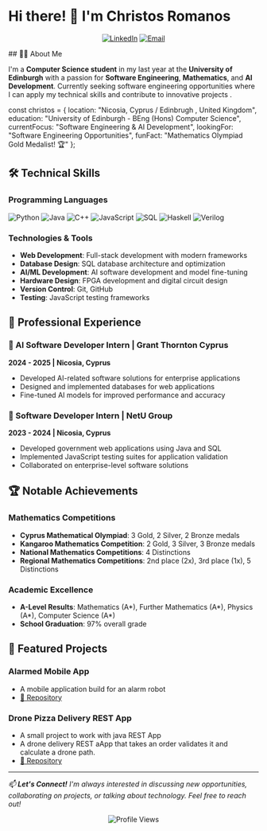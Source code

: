 # Hi there! 👋 I'm Christos Romanos

<div align="center">
  
[![LinkedIn](https://img.shields.io/badge/LinkedIn-0077B5?style=for-the-badge&logo=linkedin&logoColor=white)](https://linkedin.com/in/christos-romanos-8501b5261)
[![Email](https://img.shields.io/badge/Email-D14836?style=for-the-badge&logo=gmail&logoColor=white)](mailto:cmromanos2179@gmail.com)

</div>
## 👨‍💻 About Me

I'm a **Computer Science student** in my last year at the **University of Edinburgh** with a passion for **Software Engineering**, **Mathematics**, and **AI Development**. Currently seeking software engineering opportunities where I can apply my technical skills and contribute to innovative projects  .

const christos = {
location: "Nicosia, Cyprus / Edinbrugh , United Kingdom",
education: "University of Edinburgh - BEng (Hons) Computer Science",
currentFocus: "Software Engineering & AI Development",
lookingFor: "Software Engineering Opportunities",
funFact: "Mathematics Olympiad Gold Medalist! 🏆"
};

## 🛠️ Technical Skills

### Programming Languages
![Python](https://img.shields.io/badge/Python-3776AB?style=for-the-badge&logo=python&logoColor=white)
![Java](https://img.shields.io/badge/Java-ED8B00?style=for-the-badge&logo=openjdk&logoColor=white)
![C++](https://img.shields.io/badge/C%2B%2B-00599C?style=for-the-badge&logo=c%2B%2B&logoColor=white)
![JavaScript](https://img.shields.io/badge/JavaScript-F7DF1E?style=for-the-badge&logo=javascript&logoColor=black)
![SQL](https://img.shields.io/badge/SQL-4479A1?style=for-the-badge&logo=mysql&logoColor=white)
![Haskell](https://img.shields.io/badge/Haskell-5D4F85?style=for-the-badge&logo=haskell&logoColor=white)
![Verilog](https://img.shields.io/badge/Verilog-0078D4?style=for-the-badge&logo=xilinx&logoColor=white)  

### Technologies & Tools
- **Web Development**: Full-stack development with modern frameworks
- **Database Design**: SQL database architecture and optimization  
- **AI/ML Development**: AI software development and model fine-tuning
- **Hardware Design**: FPGA development and digital circuit design
- **Version Control**: Git, GitHub
- **Testing**: JavaScript testing frameworks

## 💼 Professional Experience

### 🔹 AI Software Developer Intern | Grant Thornton Cyprus
**2024 - 2025 | Nicosia, Cyprus**
- Developed AI-related software solutions for enterprise applications
- Designed and implemented databases for web applications
- Fine-tuned AI models for improved performance and accuracy  

### 🔹 Software Developer Intern | NetU Group  
**2023 - 2024 | Nicosia, Cyprus**
- Developed government web applications using Java and SQL
- Implemented JavaScript testing suites for application validation
- Collaborated on enterprise-level software solutions  


## 🏆 Notable Achievements

### Mathematics Competitions
- **Cyprus Mathematical Olympiad**: 3 Gold, 2 Silver, 2 Bronze medals
- **Kangaroo Mathematics Competition**: 2 Gold, 3 Silver, 3 Bronze medals  
- **National Mathematics Competitions**: 4 Distinctions
- **Regional Mathematics Competitions**: 2nd place (2x), 3rd place (1x), 5 Distinctions  

### Academic Excellence
- **A-Level Results**: Mathematics (A*), Further Mathematics (A*), Physics (A*), Computer Science (A*)
- **School Graduation**: 97% overall grade  

## 🚀 Featured Projects


### Alarmed Mobile App
- A mobile application build for an alarm robot
- [🔗 Repository](https://github.com/ChristosRomanos/AlarmEDMobileApp
)

### Drone Pizza Delivery REST App
- A small project to work with java REST App
- A drone delivery REST aApp that takes an order validates it and calculate a drone path.
- [🔗 Repository](https://github.com/ChristosRomanos/PizzaDronz)


---

*📫 **Let's Connect!** I'm always interested in discussing new opportunities, collaborating on projects, or talking about technology. Feel free to reach out!*

<div align="center">

![Profile Views](https://komarev.com/ghpvc/?username=ChristosRomanos&color=blue&style=flat-square)

</div>

